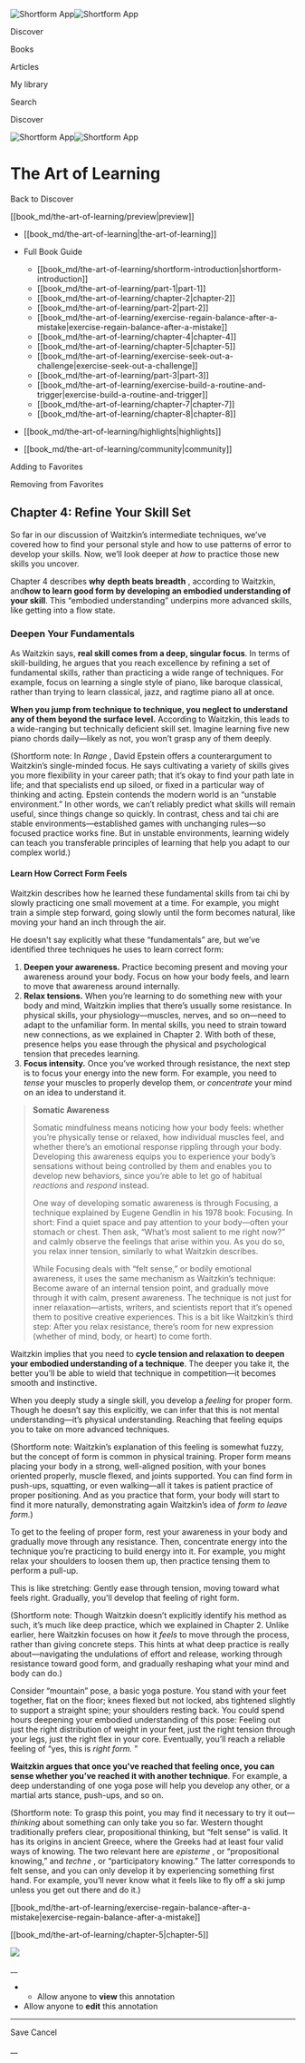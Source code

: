 ![Shortform App](/img/logo.36a2399e.svg)![Shortform App](/img/logo-dark.70c1b072.svg)

Discover

Books

Articles

My library

Search

Discover

![Shortform App](/img/logo.36a2399e.svg)![Shortform App](/img/logo-dark.70c1b072.svg)

# The Art of Learning

Back to Discover

[[book_md/the-art-of-learning/preview|preview]]

  * [[book_md/the-art-of-learning|the-art-of-learning]]
  * Full Book Guide

    * [[book_md/the-art-of-learning/shortform-introduction|shortform-introduction]]
    * [[book_md/the-art-of-learning/part-1|part-1]]
    * [[book_md/the-art-of-learning/chapter-2|chapter-2]]
    * [[book_md/the-art-of-learning/part-2|part-2]]
    * [[book_md/the-art-of-learning/exercise-regain-balance-after-a-mistake|exercise-regain-balance-after-a-mistake]]
    * [[book_md/the-art-of-learning/chapter-4|chapter-4]]
    * [[book_md/the-art-of-learning/chapter-5|chapter-5]]
    * [[book_md/the-art-of-learning/exercise-seek-out-a-challenge|exercise-seek-out-a-challenge]]
    * [[book_md/the-art-of-learning/part-3|part-3]]
    * [[book_md/the-art-of-learning/exercise-build-a-routine-and-trigger|exercise-build-a-routine-and-trigger]]
    * [[book_md/the-art-of-learning/chapter-7|chapter-7]]
    * [[book_md/the-art-of-learning/chapter-8|chapter-8]]
  * [[book_md/the-art-of-learning/highlights|highlights]]
  * [[book_md/the-art-of-learning/community|community]]



Adding to Favorites 

Removing from Favorites 

## Chapter 4: Refine Your Skill Set

So far in our discussion of Waitzkin’s intermediate techniques, we’ve covered how to find your personal style and how to use patterns of error to develop your skills. Now, we’ll look deeper at _how_ to practice those new skills you uncover.

Chapter 4 describes **why** **depth beats breadth** , according to Waitzkin, and**how to learn good form by developing an embodied understanding of your skill**. This “embodied understanding” underpins more advanced skills, like getting into a flow state.

### Deepen Your Fundamentals

As Waitzkin says, **real skill comes from a deep, singular focus**. In terms of skill-building, he argues that you reach excellence by refining a set of fundamental skills, rather than practicing a wide range of techniques. For example, focus on learning a single style of piano, like baroque classical, rather than trying to learn classical, jazz, and ragtime piano all at once.

**When you jump from technique to technique, you neglect to understand any of them beyond the surface level.** According to Waitzkin, this leads to a wide-ranging but technically deficient skill set. Imagine learning five new piano chords daily—likely as not, you won’t grasp any of them deeply.

(Shortform note: In _Range_ , David Epstein offers a counterargument to Waitzkin’s single-minded focus. He says cultivating a variety of skills gives you more flexibility in your career path; that it’s okay to find your path late in life; and that specialists end up siloed, or fixed in a particular way of thinking and acting. Epstein contends the modern world is an “unstable environment.” In other words, we can’t reliably predict what skills will remain useful, since things change so quickly. In contrast, chess and tai chi are stable environments—established games with unchanging rules—so focused practice works fine. But in unstable environments, learning widely can teach you transferable principles of learning that help you adapt to our complex world.)

#### Learn How Correct Form Feels

Waitzkin describes how he learned these fundamental skills from tai chi by slowly practicing one small movement at a time. For example, you might train a simple step forward, going slowly until the form becomes natural, like moving your hand an inch through the air.

He doesn't say explicitly what these “fundamentals” are, but we’ve identified three techniques he uses to learn correct form:

  1. **Deepen your awareness.** Practice becoming present and moving your awareness around your body. Focus on how your body feels, and learn to move that awareness around internally. 
  2. **Relax tensions.** When you’re learning to do something new with your body and mind, Waitzkin implies that there’s usually some resistance. In physical skills, your physiology—muscles, nerves, and so on—need to adapt to the unfamiliar form. In mental skills, you need to strain toward new connections, as we explained in Chapter 2. With both of these, presence helps you ease through the physical and psychological tension that precedes learning.
  3. **Focus intensity.** Once you’ve worked through resistance, the next step is to focus your energy into the new form. For example, you need to _tense_ your muscles to properly develop them, or _concentrate_ your mind on an idea to understand it. 



> **Somatic Awareness**
> 
> Somatic mindfulness means noticing how your body feels: whether you’re physically tense or relaxed, how individual muscles feel, and whether there’s an emotional response rippling through your body. Developing this awareness equips you to experience your body’s sensations without being controlled by them and enables you to develop new behaviors, since you’re able to let go of habitual _reactions_ and _respond_ instead.
> 
> One way of developing somatic awareness is through Focusing, a technique explained by Eugene Gendlin in his 1978 book: Focusing. In short: Find a quiet space and pay attention to your body—often your stomach or chest. Then ask, “What’s most salient to me right now?” and calmly observe the feelings that arise within you. As you do so, you relax inner tension, similarly to what Waitzkin describes.
> 
> While Focusing deals with “felt sense,” or bodily emotional awareness, it uses the same mechanism as Waitzkin’s technique: Become aware of an internal tension point, and gradually move through it with calm, present awareness. The technique is not just for inner relaxation—artists, writers, and scientists report that it’s opened them to positive creative experiences. This is a bit like Waitzkin’s third step: After you relax resistance, there’s room for new expression (whether of mind, body, or heart) to come forth.

Waitzkin implies that you need to **cycle tension and relaxation to deepen your embodied understanding of a technique**. The deeper you take it, the better you’ll be able to wield that technique in competition—it becomes smooth and instinctive.

When you deeply study a single skill, you develop a _feeling_ for proper form. Though he doesn’t say this explicitly, we can infer that this is not mental understanding—it’s physical understanding. Reaching that feeling equips you to take on more advanced techniques.

(Shortform note: Waitzkin’s explanation of this feeling is somewhat fuzzy, but the concept of form is common in physical training. Proper form means placing your body in a strong, well-aligned position, with your bones oriented properly, muscle flexed, and joints supported. You can find form in push-ups, squatting, or even walking—all it takes is patient practice of proper positioning. And as you practice that form, your body will start to find it more naturally, demonstrating again Waitzkin’s idea of _form to leave form._)

To get to the feeling of proper form, rest your awareness in your body and gradually move through any resistance. Then, concentrate energy into the technique you’re practicing to build energy into it. For example, you might relax your shoulders to loosen them up, then practice tensing them to perform a pull-up.

This is like stretching: Gently ease through tension, moving toward what feels right. Gradually, you'll develop that feeling of right form.

(Shortform note: Though Waitzkin doesn’t explicitly identify his method as such, it’s much like deep practice, which we explained in Chapter 2. Unlike earlier, here Waitzkin focuses on how it _feels_ to move through the process, rather than giving concrete steps. This hints at what deep practice is really about—navigating the undulations of effort and release, working through resistance toward good form, and gradually reshaping what your mind and body can do.)

Consider “mountain” pose, a basic yoga posture. You stand with your feet together, flat on the floor; knees flexed but not locked, abs tightened slightly to support a straight spine; your shoulders resting back. You could spend hours deepening your embodied understanding of this pose: Feeling out just the right distribution of weight in your feet, just the right tension through your legs, just the right flex in your core. Eventually, you’ll reach a reliable feeling of “yes, this is _right form._ ”

**Waitzkin argues that once you've reached that feeling once, you can sense whether you’ve reached it with another technique**. For example, a deep understanding of one yoga pose will help you develop any other, or a martial arts stance, push-ups, and so on.

(Shortform note: To grasp this point, you may find it necessary to try it out— _thinking_ about something can only take you so far. Western thought traditionally prefers clear, propositional thinking, but “felt sense” is valid. It has its origins in ancient Greece, where the Greeks had at least four valid ways of knowing. The two relevant here are _episteme_ , or “propositional knowing,” and _techne_ , or “participatory knowing.” The latter corresponds to felt sense, and you can only develop it by experiencing something first hand. For example, you’ll never know what it feels like to fly off a ski jump unless you get out there and do it.)

[[book_md/the-art-of-learning/exercise-regain-balance-after-a-mistake|exercise-regain-balance-after-a-mistake]]

[[book_md/the-art-of-learning/chapter-5|chapter-5]]

![](https://bat.bing.com/action/0?ti=56018282&Ver=2&mid=78df2f7f-fe41-4d79-aa34-73d5a9fa8227&sid=1711133063fa11eebdec89a8b8ae3bbc&vid=171147a063fa11eea7440fcfeb230d96&vids=0&msclkid=N&pi=0&lg=en-US&sw=800&sh=600&sc=24&nwd=1&tl=Shortform%20%7C%20Book&p=https%3A%2F%2Fwww.shortform.com%2Fapp%2Fbook%2Fthe-art-of-learning%2Fchapter-4&r=&lt=329&evt=pageLoad&sv=1&rn=654937)

__

  *   * Allow anyone to **view** this annotation
  * Allow anyone to **edit** this annotation



* * *

Save Cancel

__



